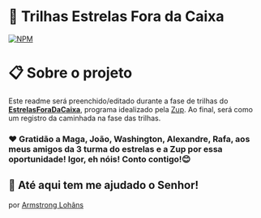 # 🚀 Trilhas Estrelas Fora da Caixa
[![NPM](https://img.shields.io/aur/license/ct)](https://github.com/Estrelas-Zup/star-beauty/blob/main/LICENSE) 

# 📋 Sobre o projeto

Este readme será preenchido/editado durante a fase de trilhas do [**EstrelasForaDaCaixa**](https://www.zup.com.br/estrelas-fora-da-caixa/ "Estrelas Fora da Caixa"), programa idealizado pela [Zup](https://www.zup.com.br/ "Site da Zup"). Ao final, será como um registro da caminhada na fase das trilhas.




### ❤️ Gratidão a Maga, João, Washington, Alexandre, Rafa, aos meus amigos da 3 turma do estrelas e a Zup por essa oportunidade! Igor, eh nóis! Conto contigo!😊
## 🎁 Até aqui tem me ajudado o Senhor!


  por [Armstrong Lohãns](https://gist.github.com/lohhans) 
